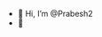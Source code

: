 - 👋 Hi, I’m @Prabesh2
- 👀 
<!---
Prabesh2/Prabesh2 is a ✨ special ✨ repository because its `README.md` (this file) appears on your GitHub profile.
You can click the Preview link to take a look at your changes.
--->
